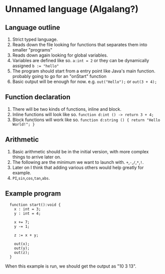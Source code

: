 # Unnamed language (Algalang?)
## Language outline
1. Strict typed language.
2. Reads down the file looking for functions that separates them into smaller "programs"
3. Reads down again looking for global variables.
4. Variables are defined like so. `a:int = 2` or they can be dynamically assigned `b := "hello"`
5. The program should start from a entry point like Java's main function. probably going to go for an "onStart" function
6. Basic output will be enough for now. e.g. `out("Hello");` or `out(3 + 4);`

## Function declaration

1. There will be two kinds of functions, inline and block.
2. Inline functions will look like so. `function d:int () -> return 3 + 4;`
3. Block functions will work like so.  `function d:string () { return "Hello World!"; }`

## Arithmetic
1. Basic arithmetic should be in the initial version, with more complex things to arrive later on.
2. The following are the minimum we want to launch with. `+`,`-`,`/`,`*`,`!`.
3. Later on I think that adding various others would help greatly for example.
4. `PI`,`sin`,`cos`,`tan`,`abs`.
## Example program
```
  function start():void {
    x : int = 3;
    y : int = 4;

    x += 7;
    y -= 1;

    z := x + y;

    out(x);
    out(y);
    out(z);
  }
```

When this example is run, we should get the output as "10 3 13".
